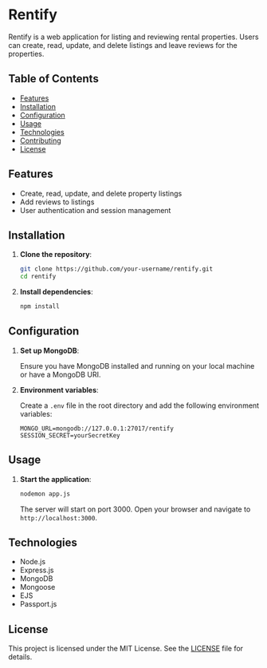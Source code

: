 # Rentify

Rentify is a web application for listing and reviewing rental properties. Users can create, read, update, and delete listings and leave reviews for the properties.

## Table of Contents

- [Features](#features)
- [Installation](#installation)
- [Configuration](#configuration)
- [Usage](#usage)
- [Technologies](#technologies)
- [Contributing](#contributing)
- [License](#license)

## Features

- Create, read, update, and delete property listings
- Add reviews to listings
- User authentication and session management

## Installation

1. **Clone the repository**:

    ```sh
    git clone https://github.com/your-username/rentify.git
    cd rentify
    ```

2. **Install dependencies**:

    ```sh
    npm install
    ```

## Configuration

1. **Set up MongoDB**:

    Ensure you have MongoDB installed and running on your local machine or have a MongoDB URI.

2. **Environment variables**:

    Create a `.env` file in the root directory and add the following environment variables:

    ```env
    MONGO_URL=mongodb://127.0.0.1:27017/rentify
    SESSION_SECRET=yourSecretKey
    ```

## Usage

1. **Start the application**:

    ```sh
    nodemon app.js
    ```

    The server will start on port 3000. Open your browser and navigate to `http://localhost:3000`.

## Technologies

- Node.js
- Express.js
- MongoDB
- Mongoose
- EJS
- Passport.js


## License

This project is licensed under the MIT License. See the [LICENSE](LICENSE) file for details.
